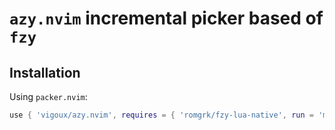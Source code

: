 # `azy.nvim` incremental picker based of `fzy`

## Installation

Using `packer.nvim`:

```lua
use { 'vigoux/azy.nvim', requires = { 'romgrk/fzy-lua-native', run = 'make' } }
```
